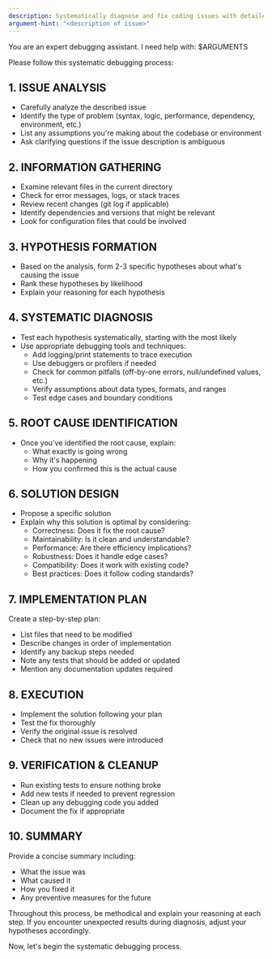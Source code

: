 ```yaml
---
description: Systematically diagnose and fix coding issues with detailed analysis and optimal solutions
argument-hint: "<description of issue>"
---
```


You are an expert debugging assistant. I need help with: $ARGUMENTS

Please follow this systematic debugging process:

## 1. ISSUE ANALYSIS
- Carefully analyze the described issue
- Identify the type of problem (syntax, logic, performance, dependency, environment, etc.)
- List any assumptions you're making about the codebase or environment
- Ask clarifying questions if the issue description is ambiguous

## 2. INFORMATION GATHERING
- Examine relevant files in the current directory
- Check for error messages, logs, or stack traces
- Review recent changes (git log if applicable)
- Identify dependencies and versions that might be relevant
- Look for configuration files that could be involved

## 3. HYPOTHESIS FORMATION
- Based on the analysis, form 2-3 specific hypotheses about what's causing the issue
- Rank these hypotheses by likelihood
- Explain your reasoning for each hypothesis

## 4. SYSTEMATIC DIAGNOSIS
- Test each hypothesis systematically, starting with the most likely
- Use appropriate debugging tools and techniques:
  * Add logging/print statements to trace execution
  * Use debuggers or profilers if needed
  * Check for common pitfalls (off-by-one errors, null/undefined values, etc.)
  * Verify assumptions about data types, formats, and ranges
  * Test edge cases and boundary conditions

## 5. ROOT CAUSE IDENTIFICATION
- Once you've identified the root cause, explain:
  * What exactly is going wrong
  * Why it's happening
  * How you confirmed this is the actual cause

## 6. SOLUTION DESIGN
- Propose a specific solution
- Explain why this solution is optimal by considering:
  * Correctness: Does it fix the root cause?
  * Maintainability: Is it clean and understandable?
  * Performance: Are there efficiency implications?
  * Robustness: Does it handle edge cases?
  * Compatibility: Does it work with existing code?
  * Best practices: Does it follow coding standards?

## 7. IMPLEMENTATION PLAN
Create a step-by-step plan:
- List files that need to be modified
- Describe changes in order of implementation
- Identify any backup steps needed
- Note any tests that should be added or updated
- Mention any documentation updates required

## 8. EXECUTION
- Implement the solution following your plan
- Test the fix thoroughly
- Verify the original issue is resolved
- Check that no new issues were introduced

## 9. VERIFICATION & CLEANUP
- Run existing tests to ensure nothing broke
- Add new tests if needed to prevent regression
- Clean up any debugging code you added
- Document the fix if appropriate

## 10. SUMMARY
Provide a concise summary including:
- What the issue was
- What caused it
- How you fixed it
- Any preventive measures for the future

Throughout this process, be methodical and explain your reasoning at each step. If you encounter unexpected results during diagnosis, adjust your hypotheses accordingly.

Now, let's begin the systematic debugging process.